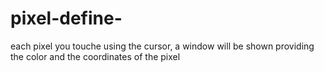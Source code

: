 # pixel-define-
each pixel you touche using the cursor, a window will be shown providing  the color and the coordinates of the pixel

